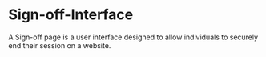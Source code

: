 # Sign-off-Interface
A  Sign-off page is a user interface designed to allow individuals to securely end their session on a website.
